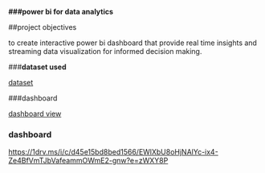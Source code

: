 **###power bi for data analytics**

##project objectives

 to create interactive power bi dashboard that provide real time insights and streaming data visualization for informed decision making.

###**dataset used**

<a href="https://github.com/MeshakBurla/sample/commit/e96929d8960d9d2f2d82b31b84e2e351551fd9dc">dataset</a>

###dashboard

<a href="https://github.com/MeshakBurla/power-bi-for-data-analytics/commit/b262e76d7cfea907162bf1b90600850dd684fd71">dashboard view</a>

### dashboard


https://1drv.ms/i/c/d45e15bd8bed1566/EWlXbU8oHjNAlYc-ix4-Ze4BfVmTJbVafeammOWmE2-gnw?e=zWXY8P

